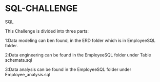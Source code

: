 # SQL-CHALLENGE
SQL


This Challenge is divided into three parts: 

1:Data modeling can ben found, in the ERD folder which is in EmployeeSQL folder. 

2:Data engineering can be found in the EmployeeSQL folder under Table schemata.sql 
 
3:Data analysis can be found in the EmployeeSQL folder under  Employee_analysis.sql
